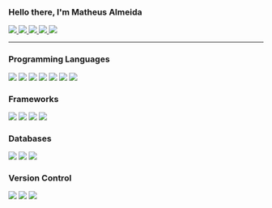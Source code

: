 ### Hello there, I'm Matheus Almeida

<a href="https://almeida-matheus.github.io/" target="_blank">
  <img src="https://img.shields.io/badge/website%20-%230077B5.svg?&style=for-the-badge&logo=circle&logoColor=white&color=4b4b49"/>
</a>
<a href="https://www.linkedin.com/in/matheus-almeida-costa/" target="_blank">
  <img src="https://img.shields.io/badge/linkedin%20-%230077B5.svg?&style=for-the-badge&logo=linkedin&logoColor=white"/>
</a>
<!--
<a href="https://medium.com/@almeida_matheus" target="_blank">
  <img src="https://img.shields.io/badge/medium%20-%2320232a.svg?&style=for-the-badge&logo=medium&logoColor=white"/>
</a>
-->
<a href="https://www.youtube.com/channel/UCGke88VCjj799vKSbBGW64g?view_as=subscriber" target="_blank">
  <img src="https://img.shields.io/badge/youtube%20-%23FF0000.svg?&style=for-the-badge&logo=youTube&logoColor=white"/>
</a>
<a href="https://t.me/almeidamatheus" target="_blank">
  <img src="https://img.shields.io/badge/telegram%20-%2320232a.svg?&style=for-the-badge&logo=telegram&logoColor=white&color=0088cc"/>
</a>
<a href="https://steamcommunity.com/id/shiryunk/" target="_blank">
  <img src="https://img.shields.io/badge/steam%20-%2320232a.svg?&style=for-the-badge&logo=steam&logoColor=white&color=4b4b49"/>
</a>
<br/>

---

### Programming Languages

![]("")
<img src="https://img.shields.io/badge/shell_script%20-%2300599C.svg?&style=for-the-badge&logo=gnu-bash&logoColor=white&color=4b4b49"/>
<img src="https://img.shields.io/badge/python%20-%2314354C.svg?&style=for-the-badge&logo=python&logoColor=white&color=083d1c"/>
<img src="https://img.shields.io/badge/c%20-%2300599C.svg?&style=for-the-badge&logo=c&logoColor=white"/>
<img src="https://img.shields.io/badge/javascript%20-%23323330.svg?&style=for-the-badge&logo=javascript&logoColor=white&color=cca400"/>
<img src="https://img.shields.io/badge/html5%20-%23E34F26.svg?&style=for-the-badge&logo=html5&logoColor=white"/>
<img src="https://img.shields.io/badge/css3%20-%231572B6.svg?&style=for-the-badge&logo=css3&logoColor=white"/>

### Frameworks

![]("")
<img src="https://img.shields.io/badge/django%20-%23092E20.svg?&style=for-the-badge&logo=django&logoColor=white"/>
<img src="https://img.shields.io/badge/bootstrap%20-%23563D7C.svg?&style=for-the-badge&logo=bootstrap&logoColor=white"/>
<img src="https://img.shields.io/badge/jquery%20-%230769AD.svg?&style=for-the-badge&logo=jquery&logoColor=white&color=cca400"/>
### Databases

![]("")
<img src="https://img.shields.io/badge/mysql-%2300f.svg?&style=for-the-badge&logo=mysql&logoColor=white&color=0b4173"/>
<img src ="https://img.shields.io/badge/sqlite-%2307405e.svg?&style=for-the-badge&logo=sqlite&logoColor=white"/>

### Version Control

![]("")
<img src="https://img.shields.io/badge/github%20-%2320232a.svg?&style=for-the-badge&logo=github&logoColor=white&color=4b4b49"/>
<img src="https://img.shields.io/badge/git%20-%23F05033.svg?&style=for-the-badge&logo=git&logoColor=white"/>

<!---
### Servers
![]("")
<img src="https://img.shields.io/badge/apache%20-%23D42029.svg?&style=for-the-badge&logo=apache&logoColor=white"/>
<img src="https://img.shields.io/badge/nginx%20-%23009639.svg?&style=for-the-badge&logo=nginx&logoColor=white"/>
-->
<!---
### Hosting/SaaS
![]("")
<img src="https://img.shields.io/badge/Digital Ocean-%230167ff.svg?&style=for-the-badge&logo=digitalOcean&logoColor=white&color=0080FF"/>
<img src="https://img.shields.io/badge/AWS%20-%23FF9900.svg?&style=for-the-badge&logo=amazon-aws&logoColor=white&color=c97404"/>
-->

<!-- Resources -->
<!-- Icons: https://simpleicons.org/ -->
<!-- Icons: https://cdn.jsdelivr.net/npm/simple-icons@v3/icons/ -->
<!-- GitHub Stats: https://github.com/anuraghazra/github-readme-stats -->
<!-- Emojis: https://emojipedia.org/emoji/ -->
<!-- HTML Emojis: https://www.fileformat.info/index.htm -->
<!-- Shields: https://shields.io/ -->
<!-- Awesome GitHub Profile README: https://github.com/abhisheknaiidu/awesome-github-profile-readme -->

[telegram]: https://t.me/almeidamatheus
[website]: https://almeida-matheus.github.io/
[instagram]: https://www.instagram.com/matheuscbjr/
[linkedin]: https://www.linkedin.com/in/matheus-almeida-costa/
[steam]: https://steamcommunity.com/id/shiryunk/
[gmail]: mailto:almeidamatheus.m@gmail.com
